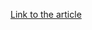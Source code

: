 [Link to the article](https://www.cisa.gov/news-events/alerts/2025/01/21/cisa-releases-three-industrial-control-systems-advisories)
